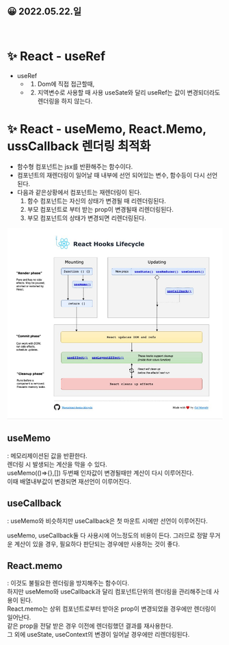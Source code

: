 ## 😀 2022.05.22.일

<br/>

# ✨ React - useRef

- useRef
  - 1. Dom에 직접 접근할때, 
  - 2. 지역변수로 사용할 때 사용
useSate와 달리 useRef는 값이 변경되더라도 렌더링을 하지 않는다.

# ✨ React - useMemo, React.Memo, ussCallback 렌더링 최적화

- 함수형 컴포넌트는 jsx를 반환해주는 함수이다. 
- 컴포넌트의 재렌더링이 일어날 때 내부에 선언 되어있는 변수, 함수등이 다시 선언된다.  
- 다음과 같은상황에서 컴포넌트는 재렌더링이 된다.
  1. 함수 컴포넌트는 자신의 상태가 변경될 때 리렌더링된다.
  2. 부모 컴포넌트로 부터 받는 prop이 변경될때 리렌더링된다.
  3. 부모 컴포넌트의 상태가 변경되면 리렌더링된다.

<a href="https://wavez.github.io/react-hooks-lifecycle">
  <img src="https://raw.githubusercontent.com/Wavez/react-hooks-lifecycle/master/screenshot.jpg" />
</a>

## useMemo
: 메모리제이션된 값을 반환한다.  
렌더링 시 발생되는 계산을 막을 수 있다.  
useMemo(()=>{},[]) 두번째 인자값이 변경될때만 계산이 다시 이루어진다.   
이때 배열내부값이 변경되면 재선언이 이루어진다.   
 
## useCallback
: useMemo와 비슷하지만 useCallback은 첫 마운트 시에만 선언이 이루어진다. 

useMemo, useCallback둘 다 사용시에 어느정도의 비용이 든다. 
그러므로 정말 무거운 계산이 있을 경우, 필요하다 판단되는 경우에만 사용하는 것이 좋다.

## React.memo 
: 이것도 불필요한 렌더링을 방지해주는 함수이다.  
하지만 useMemo와 useCallback과 달리 컴포넌트단위의 렌더링을 관리해주는데 사용이 된다.   
React.memo는 상위 컴포넌트로부터 받아온 prop이 변경되었을 경우에만 렌더링이 일어난다.  
같은 prop을 전달 받은 경우 이전에 렌더링했던 결과를 재사용한다.  
그 외에 useState, useContext의 변경이 일어날 경우에만 리렌더링된다.  